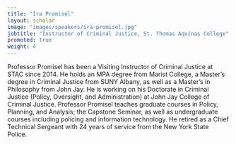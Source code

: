 ```yaml
---
title: "Ira Promisel"
layout: scholar
image: "images/speakers/ira-promisel.jpg"
jobtitle: "Instructor of Criminal Justice, St. Thomas Aquinas College"
promoted: true
weight: 4
---
```


Professor Promisel has been a Visiting Instructor of Criminal Justice at STAC since 2014. He holds an MPA degree from Marist College, a Master’s degree in Criminal Justice from SUNY Albany, as well as a Master’s in Philosophy from John Jay. He is working on his Doctorate in Criminal Justice (Policy, Oversight, and Administration) at John Jay College of Criminal Justice. Professor Promisel teaches graduate courses in Policy, Planning, and Analysis; the Capstone Seminar, as well as undergraduate courses including policing and information technology. He retired as a Chief Technical Sergeant with 24 years of service from the New York State Police. 
